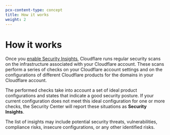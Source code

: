 ```yaml
---
pcx-content-type: concept
title: How it works
weight: 2
---
```


# How it works

Once you [enable Security Insights](/security-center/get-started/), Cloudflare runs regular security scans on the infrastructure associated with your Cloudflare account. These scans perform a series of checks on your Cloudflare account settings and on the configurations of different Cloudflare products for the domains in your Cloudflare account.

The performed checks take into account a set of ideal product configurations and states that indicate a good security posture. If your current configuration does not meet this ideal configuration for one or more checks, the Security Center will report these situations as **Security Insights**.

The list of insights may include potential security threats, vulnerabilities, compliance risks, insecure configurations, or any other identified risks.
